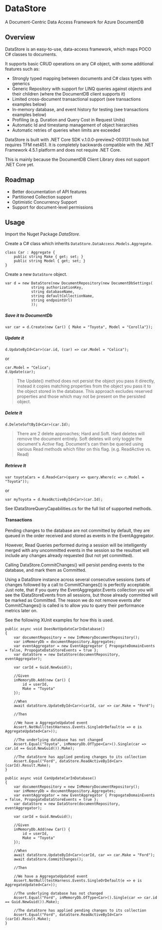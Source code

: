 # DataStore

A Document-Centric Data Access Framework for Azure DocumentDB

## Overview

DataStore is an easy-to-use, data-access framework, which maps POCO C# classes to documents.

It supports basic CRUD operations on any C# object, with some additional features such as:

* Strongly typed mapping between documents and C# class types with generics
* Generic Repository with support for LINQ queries against objects and their children (where the DocumentDB client supports it)
* Limited cross-document transactional support (see transactions examples below)
* In-memory database, and event history for testing (see transactions examples below)
* Profiling (e.g. Duration and Query Cost in Request Units)
* Automatic Id and timestamp management of object hierarchies 
* Automatic retries of queries when limits are exceeded

DataStore is built with .NET Core SDK v.1.0.0-preview2-003131 tools but requires TFM net451.
It is completely backwards compatible with the .NET Framework 4.5.1 platform and does not require .NET Core.

This is mainly because the DocumentDB Client Library does not support .NET Core yet.

## Roadmap

* Better documentation of API features
* Partitioned Collection support 
* Optimistic Concurrency Support
* Support for document-level permissions

## Usage

Import the Nuget Package *DataStore*.

Create a C# class which inherits `DataStore.DataAccess.Models.Aggregate`.
```
class Car : Aggregate {
	public string Make { get; set; }
	public string Model { get; set; }
}
```
Create a new `DataStore` object.
```
var d = new DataStore(new DocumentRepository(new DocumentDbSettings(
            string authorizationKey, 
            string databaseName, 
            string defaultCollectionName, 
            string endpointUrl)
			));
```
##### Save it to DocumentDb

`var car = d.Create(new Car() { Make = "Toyota", Model = "Corolla"});`

##### Update it 

`d.UpdateById<Car>(car.id, (car) => car.Model = "Celica");`

or
```
car.Model = "Celica";
d.Update(car);
```
> The Update() method does not persist the object you pass it directly, 
> instead it copies matching properties from the object you pass it to the object 
> stored in the database. This approach excludes reserved properties and those 
> which may not be present on the persisted object.

##### Delete It

`d.DeleteSoftById<Car>(car.Id);`

> There are 2 delete approaches; Hard and Soft. Hard deletes will remove the document entirely.
> Soft deletes will only toggle the document's *Active* flag.
> Document's can then be queried using various Read methods which filter on this
> flag. (e.g. ReadActive<T> vs. Read<T>)

##### Retrieve It

`var toyotaCars = d.Read<Car>(query => query.Where(c => c.Model = "Toyota"));`

or

`var myToyota = d.ReadActiveById<Car>(car.Id);`

See IDataStoreQueryCapabilities.cs for the full list of supported methods.

#### Transactions

Pending changes to the database are not committed by default, 
they are queued in the order received and stored as events in the EventAggregator.

However, Read Queries performed during a session will be intelligently merged with any uncommitted events in the session 
so the resultset will include any changes already requested (but not yet committed).

Calling DataStore.CommitChanges() will persist pending events to the database, and mark them as Committed. 

Using a DataStore instance across several consecutive sessions (sets of changes followed by a call to CommitChanges()) 
is perfectly acceptable. Just note, that if you query the EventAggregator.Events collection you will see the IDataStoreEvents
from all sessions, but those already committed will be marked as Committed. The reason we do not remove events afer CommitChanges()
is called is to allow you to query their performance metrics later on.


See the following XUnit examples for how this is used.

```    
public async void DoesNotUpdateCarInDatabase()
{
    var documentRepository = new InMemoryDocumentRepository();
    var inMemoryDb = documentRepository.Aggregates;
    var eventAggregator = new EventAggregator { PropogateDomainEvents = false, PropogateDataStoreEvents = true };
    var dataStore = new DataStore(documentRepository, eventAggregator);

    var carId = Guid.NewGuid();
        
    //Given
    inMemoryDb.Add(new Car() {
        id = userId,
        Make = "Toyota"
    });

    //When
    await dataStore.UpdateById<Car>(carId, car => car.Make = "Ford");

    //Then 
        
    //We have a AggregateUpdated event
    Assert.NotNull(testHarness.Events.SingleOrDefault(e => e is AggregateUpdated<Car>));
        
    //The underlying database has not changed
    Assert.Equal("Toyota", inMemoryDb.OfType<Car>().Single(car => car.id == Guid.NewGuid()).Make);
        
    //The dataStore has applied pending changes to its collection
    Assert.Equal("Ford", dataStore.ReadActiveById<Car>(carId).Result.Make);
}

public async void CanUpdateCarInDatabase()
{
    var documentRepository = new InMemoryDocumentRepository();
    var inMemoryDb = documentRepository.Aggregates;
    var eventAggregator = new EventAggregator { PropogateDomainEvents = false, PropogateDataStoreEvents = true };
    var dataStore = new DataStore(documentRepository, eventAggregator);

    var carId = Guid.NewGuid();
        
    //Given
    inMemoryDb.Add(new Car() {
        id = userId,
        Make = "Toyota"
    });

    //When
    await dataStore.UpdateById<Car>(carId, car => car.Make = "Ford");
    await dataStore.CommitChanges();

    //Then 
        
    //We have a AggregateUpdated event
    Assert.NotNull(testHarness.Events.SingleOrDefault(e => e is AggregateUpdated<Car>));
        
    //The underlying database has not changed
    Assert.Equal("Ford", inMemoryDb.OfType<Car>().Single(car => car.id == Guid.NewGuid()).Make);
        
    //The dataStore has applied pending changes to its collection
    Assert.Equal("Ford", dataStore.ReadActiveById<Car>(carId).Result.Make);
}
```

